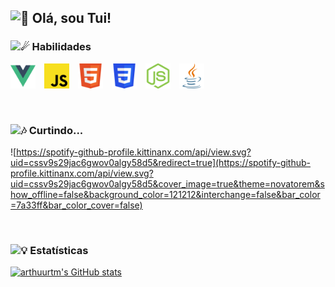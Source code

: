<h2>
  <img src="https://fonts.gstatic.com/s/e/notoemoji/latest/1f44b/512.gif" alt="👋" width="28" height="28">
  Olá, sou Tui!
</h2>

<h3>
  <img src="https://fonts.gstatic.com/s/e/notoemoji/latest/2604_fe0f/512.gif" alt="☄" width="24" height="24">
  Habilidades
</h3>

<p>
  <img alt="Vue.js" src="assets/vuejs.svg" width="40" style="margin-right:10px;"/>
  <img alt="JavaScript" src="assets/javascript.svg" width="40" style="margin-right:10px;"/>
  <img alt="HTML 5" src="assets/html5.svg" width="40" style="margin-right:10px;"/>
  <img alt="CSS 3" src="assets/css3.svg" width="40" style="margin-right:10px;"/>
  <img alt="Node.js" src="assets/nodejs.svg" width="40" style="margin-right:10px;"/>
  <img alt="Java" src="assets/java.svg" width="40"/>
</p>

<br>

<h3>
  <img src="https://fonts.gstatic.com/s/e/notoemoji/latest/1f3b6/512.gif" alt="🎶" width="32" height="32">
  Curtindo...
</h3>

![https://spotify-github-profile.kittinanx.com/api/view.svg?uid=cssv9s29jac6gwov0algy58d5&redirect=true](https://spotify-github-profile.kittinanx.com/api/view.svg?uid=cssv9s29jac6gwov0algy58d5&cover_image=true&theme=novatorem&show_offline=false&background_color=121212&interchange=false&bar_color=7a33ff&bar_color_cover=false)

<br>

<h3>
  <img src="https://fonts.gstatic.com/s/e/notoemoji/latest/1f4a1/512.gif" alt="💡" width="24" height="24">
  Estatísticas
</h3>

[![arthuurtm's GitHub stats](https://github-readme-stats.vercel.app/api?username=arthuurtm&show_icons=true&hide_title=true&include_all_commits=true&count_private=true&theme=tokyonight)](https://github.com/anuraghazra/github-readme-stats)
